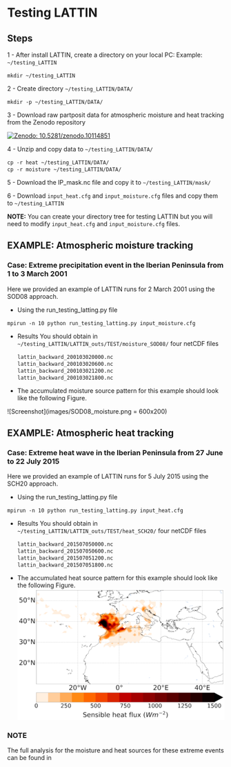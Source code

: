 # Testing LATTIN
## Steps

1 - After install LATTIN, create a directory on your local PC: Example: ```~/testing_LATTIN```
```
mkdir ~/testing_LATTIN
```
2 - Create directory ```~/testing_LATTIN/DATA/```
```
mkdir -p ~/testing_LATTIN/DATA/
```
3 - Download raw partposit data for atmospheric moisture and heat tracking from the Zenodo repository

[![Zenodo: 10.5281/zenodo.10114851](https://img.shields.io/badge/Zenodo-10.5281/zenodo.10114851-blue)]([https://git-scm.com/](https://doi.org/10.5281/zenodo.10114851))

4 - Unzip and copy data to  ```~/testing_LATTIN/DATA/```
```
cp -r heat ~/testing_LATTIN/DATA/
cp -r moisture ~/testing_LATTIN/DATA/
```
5 - Download the IP_mask.nc file and copy it to ```~/testing_LATTIN/mask/```

6 - Download ``` input_heat.cfg ``` and ``` input_moisture.cfg ``` files and copy them to ``` ~/testing_LATTIN ```

<b>NOTE:</b> You can create your directory tree for testing LATTIN but you will need to modify ```input_heat.cfg``` and ```input_moisture.cfg``` files.


## EXAMPLE: Atmospheric moisture tracking
### Case: Extreme precipitation event in the Iberian Peninsula from 1 to 3 March 2001
Here we provided an example of LATTIN runs for 2 March 2001 using the SOD08 approach.
* Using the run_testing_latting.py file
  
```
mpirun -n 10 python run_testing_latting.py input_moisture.cfg
  ```
* Results
  You should obtain in ```~/testing_LATTIN/LATTIN_outs/TEST/moisture_SOD08/``` four netCDF files
  ```
  lattin_backward_200103020000.nc
  lattin_backward_200103020600.nc
  lattin_backward_200103021200.nc
  lattin_backward_200103021800.nc
  ```
* The accumulated moisture source pattern for this example should look like the following Figure.

![Screenshot](images/SOD08_moisture.png = 600x200)

## EXAMPLE: Atmospheric heat tracking
### Case: Extreme heat wave in the Iberian Peninsula from 27 June to 22 July 2015
Here we provided an example of LATTIN runs for 5 July 2015 using the SCH20 approach.
* Using the run_testing_latting.py file
  
```
mpirun -n 10 python run_testing_latting.py input_heat.cfg
  ```
* Results
  You should obtain in ```~/testing_LATTIN/LATTIN_outs/TEST/heat_SCH20/``` four netCDF files
  ```
  lattin_backward_201507050000.nc
  lattin_backward_201507050600.nc
  lattin_backward_201507051200.nc
  lattin_backward_201507051800.nc
  ```
* The accumulated heat source pattern for this example should look like the following Figure.
![Screenshot](images/SCH20_heat.png)

### NOTE
The full analysis for the moisture and heat sources for these extreme events can be found in 
